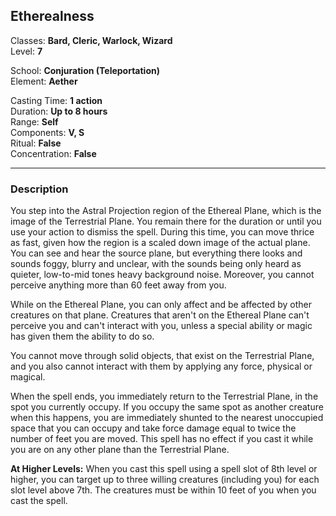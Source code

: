 ## Etherealness

Classes: **Bard, Cleric, Warlock, Wizard**  
Level: **7**  

School: **Conjuration (Teleportation)**  
Element: **Aether**  

Casting Time: **1 action**  
Duration: **Up to 8 hours**  
Range: **Self**  
Components: **V, S**  
Ritual: **False**  
Concentration: **False**  

------

### Description

You step into the Astral Projection region of the Ethereal Plane, which is the image of the Terrestrial Plane. You remain there for the duration or until you use your action to dismiss the spell. During this time, you can move thrice as fast, given how the region is a scaled down image of the actual plane. You can see and hear the source plane, but everything there looks and sounds foggy, blurry and unclear, with the sounds being only heard as quieter, low-to-mid tones heavy background noise. Moreover, you cannot perceive anything more than 60 feet away from you.

While on the Ethereal Plane, you can only affect and be affected by other creatures on that plane. Creatures that aren't on the Ethereal Plane can't perceive you and can't interact with you, unless a special ability or magic has given them the ability to do so.

You cannot move through solid objects, that exist on the Terrestrial Plane, and you also cannot interact with them by applying any force, physical or magical.

When the spell ends, you immediately return to the Terrestrial Plane, in the spot you currently occupy. If you occupy the same spot as another creature when this happens, you are immediately shunted to the nearest unoccupied space that you can occupy and take force damage equal to twice the number of feet you are moved. This spell has no effect if you cast it while you are on any other plane than the Terrestrial Plane.

**At Higher Levels:** When you cast this spell using a spell slot of 8th level or higher, you can target up to three willing creatures (including you) for each slot level above 7th. The creatures must be within 10 feet of you when you cast the spell.